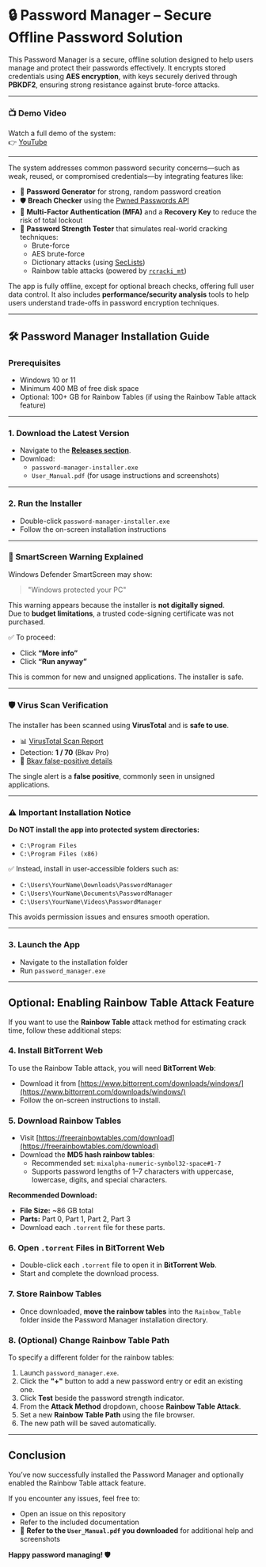 # 🔒 Password Manager – Secure Offline Password Solution

This Password Manager is a secure, offline solution designed to help users manage and protect their passwords effectively. It encrypts stored credentials using **AES encryption**, with keys securely derived through **PBKDF2**, ensuring strong resistance against brute-force attacks.

---

### 📺 Demo Video  

Watch a full demo of the system:  
👉 [YouTube](https://youtu.be/w1cOuZHBx-M)

---

The system addresses common password security concerns—such as weak, reused, or compromised credentials—by integrating features like:

- 🔑 **Password Generator** for strong, random password creation  
- 🛡️ **Breach Checker** using the [Pwned Passwords API](https://github.com/lionheart/pwnedpasswords)  
- 🔐 **Multi-Factor Authentication (MFA)** and a **Recovery Key** to reduce the risk of total lockout  
- 🧠 **Password Strength Tester** that simulates real-world cracking techniques:
  - Brute-force
  - AES brute-force
  - Dictionary attacks (using [SecLists](https://github.com/danielmiessler/SecLists/tree/master/Passwords))
  - Rainbow table attacks (powered by [`rcracki_mt`](https://github.com/foreni-packages/rcracki_mt))

The app is fully offline, except for optional breach checks, offering full user data control. It also includes **performance/security analysis** tools to help users understand trade-offs in password encryption techniques.

---

## 🛠️ Password Manager Installation Guide

### Prerequisites

- Windows 10 or 11
- Minimum 400 MB of free disk space
- Optional: 100+ GB for Rainbow Tables (if using the Rainbow Table attack feature)

---

### 1. Download the Latest Version

- Navigate to the **[Releases section](https://github.com/Rakoim/FYP_Password_Manager/releases)**.
- Download:
  - `password-manager-installer.exe`
  - `User_Manual.pdf` (for usage instructions and screenshots)

---

### 2. Run the Installer

- Double-click `password-manager-installer.exe`
- Follow the on-screen installation instructions

---

### 🔐 SmartScreen Warning Explained

Windows Defender SmartScreen may show:

> "Windows protected your PC"

This warning appears because the installer is **not digitally signed**.  
Due to **budget limitations**, a trusted code-signing certificate was not purchased.

✅ To proceed:
- Click **“More info”**
- Click **“Run anyway”**

This is common for new and unsigned applications. The installer is safe.

---

### 🛡️ Virus Scan Verification

The installer has been scanned using **VirusTotal** and is **safe to use**.

- 📊 [VirusTotal Scan Report](https://www.virustotal.com/gui/file/a618a6b8e7c14ee556dca3d979e437c22f666574785ca82b0fe801ba290ccdd9/detection)
- Detection: **1 / 70** (Bkav Pro)
- 🧪 [Bkav false-positive details](https://hackerdose.com/malware/w32-aidetectmalware-bkav-pro/)

The single alert is a **false positive**, commonly seen in unsigned applications.

---

### ⚠️ Important Installation Notice

**Do NOT install the app into protected system directories:**
- `C:\Program Files`
- `C:\Program Files (x86)`

✅ Instead, install in user-accessible folders such as:
- `C:\Users\YourName\Downloads\PasswordManager`
- `C:\Users\YourName\Documents\PasswordManager`
- `C:\Users\YourName\Videos\PasswordManager`

This avoids permission issues and ensures smooth operation.

---

### 3. Launch the App

- Navigate to the installation folder
- Run `password_manager.exe`

---

## Optional: Enabling Rainbow Table Attack Feature

If you want to use the **Rainbow Table** attack method for estimating crack time, follow these additional steps:

### 4. Install BitTorrent Web
To use the Rainbow Table attack, you will need **BitTorrent Web**:

- Download it from [https://www.bittorrent.com/downloads/windows/](https://www.bittorrent.com/downloads/windows/)
- Follow the on-screen instructions to install.

### 5. Download Rainbow Tables
- Visit [https://freerainbowtables.com/download](https://freerainbowtables.com/download)
- Download the **MD5 hash rainbow tables**:
  - Recommended set: `mixalpha-numeric-symbol32-space#1-7`
  - Supports password lengths of 1–7 characters with uppercase, lowercase, digits, and special characters.

**Recommended Download:**
- **File Size:** ~86 GB total
- **Parts:** Part 0, Part 1, Part 2, Part 3
- Download each `.torrent` file for these parts.

### 6. Open `.torrent` Files in BitTorrent Web
- Double-click each `.torrent` file to open it in **BitTorrent Web**.
- Start and complete the download process.

### 7. Store Rainbow Tables
- Once downloaded, **move the rainbow tables** into the `Rainbow_Table` folder inside the Password Manager installation directory.

### 8. (Optional) Change Rainbow Table Path
To specify a different folder for the rainbow tables:

1. Launch `password_manager.exe`.
2. Click the **"+"** button to add a new password entry or edit an existing one.
3. Click **Test** beside the password strength indicator.
4. From the **Attack Method** dropdown, choose **Rainbow Table Attack**.
5. Set a new **Rainbow Table Path** using the file browser.
6. The new path will be saved automatically.

---

## Conclusion

You’ve now successfully installed the Password Manager and optionally enabled the Rainbow Table attack feature.

If you encounter any issues, feel free to:
- Open an issue on this repository
- Refer to the included documentation
- 📖 **Refer to the `User_Manual.pdf` you downloaded** for additional help and screenshots

**Happy password managing! 🛡️**

